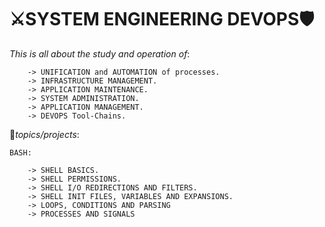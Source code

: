 # :crossed_swords:SYSTEM ENGINEERING DEVOPS:shield:

*This is all about the study and operation of*:

        -> UNIFICATION and AUTOMATION of processes.
        -> INFRASTRUCTURE MANAGEMENT.
        -> APPLICATION MAINTENANCE.
        -> SYSTEM ADMINISTRATION.
        -> APPLICATION MANAGEMENT.
        -> DEVOPS Tool-Chains.


:book:*topics/projects*:

    BASH:

        -> SHELL BASICS.
        -> SHELL PERMISSIONS.
        -> SHELL I/O REDIRECTIONS AND FILTERS.
        -> SHELL INIT FILES, VARIABLES AND EXPANSIONS.
        -> LOOPS, CONDITIONS AND PARSING
        -> PROCESSES AND SIGNALS
                                                                                                                                                                                                                               
